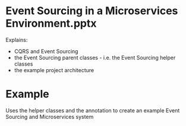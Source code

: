 # Event Sourcing in a Microservices Environment.pptx
Explains:
- CQRS and Event Sourcing 
- the Event Sourcing parent classes - i.e. the Event Sourcing helper classes
- the example project architecture

# Example
Uses the helper classes and the annotation to create an example Event Sourcing and Microservices system
